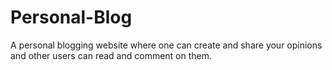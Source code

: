 # Personal-Blog
A personal blogging website where one can create and share your opinions and other users can read and comment on them.
